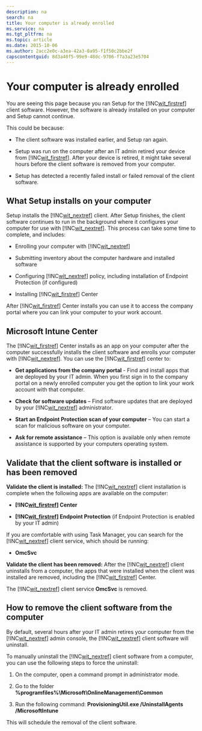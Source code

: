 ```yaml
---
description: na
search: na
title: Your computer is already enrolled
ms.service: na
ms.tgt_pltfrm: na
ms.topic: article
ms.date: 2015-10-06
ms.author: 2acc2e0c-a3ea-42a3-8a95-f1f50c2bbe2f
capscontentguid: 8d3a40f5-99e9-48dc-9706-f7a3a23e5704
---
```

# Your computer is already enrolled
You are seeing this page because you ran Setup for the [!INC[wit_firstref](../Token/wit_firstref_md.md)] client software. However, the software is already installed on your computer and Setup cannot continue.

This could be because:

- The client software was installed earlier, and Setup ran again.

- Setup was run on the computer after an IT admin retired your device from [!INC[wit_firstref](../Token/wit_firstref_md.md)]. After your device is retired, it might take several hours before the client software is removed from your computer.

- Setup has detected a recently failed install or failed removal of the client software.

## <a name="bkmk_install"></a>What Setup installs on your computer
Setup installs the [!INC[wit_nextref](../Token/wit_nextref_md.md)] client. After Setup finishes, the client software continues to run in the background where it configures your computer for use with [!INC[wit_nextref](../Token/wit_nextref_md.md)]. This process can take some time to complete, and includes:

- Enrolling your computer with [!INC[wit_nextref](../Token/wit_nextref_md.md)]

- Submitting inventory about the computer hardware and installed software

- Configuring [!INC[wit_nextref](../Token/wit_nextref_md.md)] policy, including installation of Endpoint Protection (if configured)

- Installing [!INC[wit_firstref](../Token/wit_firstref_md.md)] Center

After [!INC[wit_firstref](../Token/wit_firstref_md.md)] Center installs you can use it to access the company portal where you can link your computer to your work account.

## <a name="bkmk_center"></a>Microsoft Intune Center
The [!INC[wit_firstref](../Token/wit_firstref_md.md)] Center installs as an app on your computer after the computer successfully installs the client software and enrolls your computer with [!INC[wit_nextref](../Token/wit_nextref_md.md)]. You can use the [!INC[wit_firstref](../Token/wit_firstref_md.md)] center to:

- **Get applications from the company portal** - Find and install apps that are deployed by your IT admin. When you first sign in to the company portal on a newly enrolled computer you get the option to link your work account with that computer.

- **Check for software updates** – Find software updates that are deployed by your [!INC[wit_nextref](../Token/wit_nextref_md.md)] administrator.

- **Start an Endpoint Protection scan of your computer** – You can start a scan for malicious software on your computer.

- **Ask for remote assistance** – This option is available only when remote assistance is supported by your computers operating system.

## <a name="bkmk_validate"></a>Validate that the client software is installed or has been removed
**Validate the client is installed:**
The [!INC[wit_nextref](../Token/wit_nextref_md.md)] client installation is complete when the following apps are available on the computer:

- **[!INC[wit_firstref](../Token/wit_firstref_md.md)] Center**

- **[!INC[wit_firstref](../Token/wit_firstref_md.md)] Endpoint Protection** (if Endpoint Protection is enabled by your IT admin)

If you are comfortable with using Task Manager, you can search for the [!INC[wit_nextref](../Token/wit_nextref_md.md)] client service, which should be running:

- **OmcSvc**

**Validate the client has been removed:**
After the [!INC[wit_nextref](../Token/wit_nextref_md.md)] client uninstalls from a computer, the apps that were installed when the client was installed are removed, including the [!INC[wit_firstref](../Token/wit_firstref_md.md)] Center.

The [!INC[wit_nextref](../Token/wit_nextref_md.md)] client service **OmcSvc** is removed.

## <a name="bkmk_remove"></a>How to remove the client software from the computer
By default, several hours after your IT admin retires your computer from the [!INC[wit_nextref](../Token/wit_nextref_md.md)] admin console, the [!INC[wit_nextref](../Token/wit_nextref_md.md)] client software will uninstall.

To manually uninstall the [!INC[wit_nextref](../Token/wit_nextref_md.md)] client software from a computer, you can use the following steps to force the uninstall:

1. On the computer, open a command prompt in administrator mode.

2. Go to the folder **%programfiles%\Microsoft\OnlineManagement\Common**

3. Run the following command: **ProvisioningUtil.exe /UninstallAgents /MicrosoftIntune**

This will schedule the removal of the client software.

